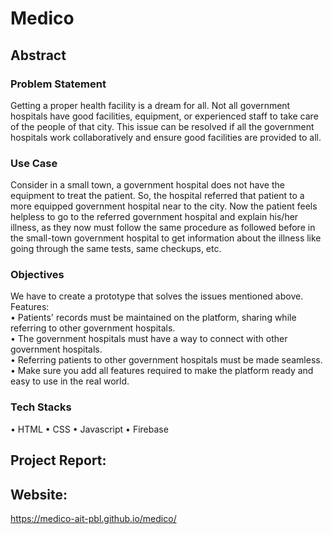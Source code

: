 # Medico

## Abstract

### Problem Statement
Getting a proper health facility is a dream for all. Not all government hospitals have good facilities, equipment, or experienced staff to take care of the people of that city. This issue can be resolved if all the government hospitals work collaboratively and ensure good facilities are provided to all.

### Use Case
Consider in a small town, a government hospital does not have the equipment to treat the patient. So, the hospital referred that patient to a more equipped government hospital near to the city. Now the patient feels helpless to go to the referred government hospital and explain his/her illness, as they now must follow the same procedure as followed before in the small-town government hospital to get information about the illness like going through the same tests, same checkups, etc.

### Objectives
We have to create a prototype that solves the issues mentioned above. 
Features:  
  • Patients' records must be maintained on the platform, sharing while referring to other government hospitals. <br>
  • The government hospitals must have a way to connect with other government hospitals. <br>
  • Referring patients to other government hospitals must be made seamless. • Make sure you add all features required to make the platform ready and easy to use in the real world. <br>
  
 ### Tech Stacks
  • HTML
  • CSS
  • Javascript
  • Firebase
  
  
## Project Report:

## Website:
https://medico-ait-pbl.github.io/medico/
